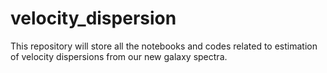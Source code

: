 # velocity_dispersion
This repository will store all the notebooks and codes related to estimation of velocity dispersions from our new galaxy spectra.
